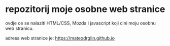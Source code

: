 # repozitorij moje osobne web stranice

ovdje ce se nalaziti HTML/CSS, Mozda i javascript koji cini moju osobnu web stranicu.

adresa web stranice je: https://mateodrglin.github.io
